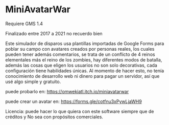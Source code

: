 # MiniAvatarWar

Requiere GMS 1.4

Finalizado entre 2017 a 2021 no recuerdo bien

Este simulador de disparos usa plantillas importadas de Google Forms para poblar su campo con avatares creados por personas reales, los cuales pueden tener además comentarios, se trata de un conflicto de 4 reinos elementales más el reino de los zombies, hay diferentes modos de batalla, además las cosas que eligen los usuarios no son solo decorativas, cada configuración tiene habilidades únicas. Al momento de hacer esto, no tenía conocimiento de desarrollo web ni dinero para pagar un servidor, así que usé algo simple y gratuito.

puede probarlo en: https://omwekiatl.itch.io/miniavatarwar

puede crear un avatar en: https://forms.gle/cotfnu3xPywLjaWH9

Licencia:
puede hacer lo que quiera con este software siempre que de créditos y No sea con propósitos comerciales.
